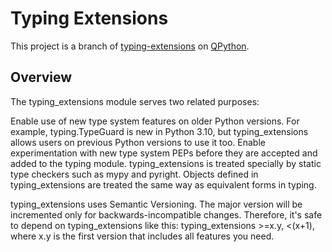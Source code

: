 # Typing Extensions

This project is a branch of <a target="_blank" rel="noopener" href="https://pypi.org/project/typing-extensions/">typing-extensions</a> on <a href="https://www.qpython.org">QPython</a>.

## Overview

The typing_extensions module serves two related purposes:

Enable use of new type system features on older Python versions. For example, typing.TypeGuard is new in Python 3.10, but typing_extensions allows users on previous Python versions to use it too.
Enable experimentation with new type system PEPs before they are accepted and added to the typing module.
typing_extensions is treated specially by static type checkers such as mypy and pyright. Objects defined in typing_extensions are treated the same way as equivalent forms in typing.

typing_extensions uses Semantic Versioning. The major version will be incremented only for backwards-incompatible changes. Therefore, it's safe to depend on typing_extensions like this: typing_extensions >=x.y, <(x+1), where x.y is the first version that includes all features you need.
